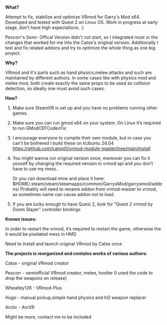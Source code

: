 **What?**

Attempt to fix, stabilize and optimize VRmod for Garry's Mod x64. 
Developed and tested with Quest 2 on Linux OS. 
Work in progress at early stage, don’t have high expectations. :)

Pescorr's Semi- Offical Version didn't not start, so I integrated most or the changes that worked for me into the Catse's original version. Additionally I test and fix related addons and try to optimize the whole thing as one big project. 

**Why?**

VRmod and it's parts such as hand physics,melee attacks and such are maintained by different authors. In some cases like with physics mod and melee mod, both create exactly the same props to be used as collision detection, so ideally one must avoid such cases.  


**How?**

1) Make sure SteamVR is set up and you have no problems running other games. 
2) Make sure you can run gmod x64 on your system. On Linux it’s required to run GModCEFCodecFix
3) I encourage everyone to compile their own module, but in case you can’t be bothered I build these on kUbuntu 24.04
https://github.com/catoni0/vrmod-module-master/tree/main/install

4) You might wanna run original version once, moreover you can fix it youself by changing the required version in vrmod api and you don’t have to use my mess. 

    Or you can download mine and place it here:
    $HOME/.steam/steam/steamapps/common/GarrysMod/garrysmod/addons/
    Probably will need to rename addon from vrmod-master to vrmod, as sometimes name can cause addon not to load. 

5) If you are lucky enough to have Quest 2, look for “Quest 2 vrmod by Doom Slayer” controller bindings


**Known issues:**

In order to restart the vrmod, it’s required to restart the game, otherwise the it would be pixelated mess in HMD


Need to install and launch original VRmod by Catse once


**The projects is reorganized and contains works of various authors:**

Catse - original VRmod creator

Pescorr - semiofficial VRmod creator, melee, hostler (I used the code to drop the weapons on release) 

Wheatley126 - VRmod-Plus

Hugo - manual pickup,simple hand physics and hl2 weapon replacer

Arctic - ArcVR

Might be more, contact me to be included

